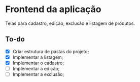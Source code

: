 # Frontend da aplicação

Telas para cadastro, edição, exclusão e listagem de produtos.

## To-do

- [x] Criar estrutura de pastas do projeto;
- [x] Implementar a listagem;
- [x] Implementar o cadastro;
- [ ] Implementar a edição;
- [ ] Implementar a exclusão;
